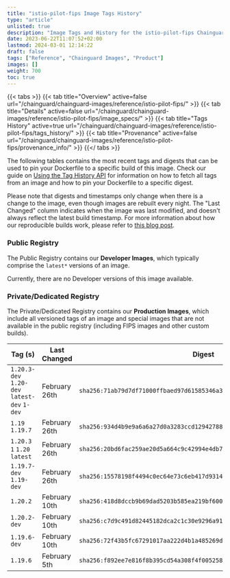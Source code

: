 ```yaml
---
title: "istio-pilot-fips Image Tags History"
type: "article"
unlisted: true
description: "Image Tags and History for the istio-pilot-fips Chainguard Image"
date: 2023-06-22T11:07:52+02:00
lastmod: 2024-03-01 12:14:22
draft: false
tags: ["Reference", "Chainguard Images", "Product"]
images: []
weight: 700
toc: true
---
```


{{< tabs >}}
{{< tab title="Overview" active=false url="/chainguard/chainguard-images/reference/istio-pilot-fips/" >}}
{{< tab title="Details" active=false url="/chainguard/chainguard-images/reference/istio-pilot-fips/image_specs/" >}}
{{< tab title="Tags History" active=true url="/chainguard/chainguard-images/reference/istio-pilot-fips/tags_history/" >}}
{{< tab title="Provenance" active=false url="/chainguard/chainguard-images/reference/istio-pilot-fips/provenance_info/" >}}
{{</ tabs >}}

The following tables contains the most recent tags and digests that can be used to pin your Dockerfile to a specific build of this image. Check our guide on [Using the Tag History API](/chainguard/chainguard-images/using-the-tag-history-api/) for information on how to fetch all tags from an image and how to pin your Dockerfile to a specific digest.

Please note that digests and timestamps only change when there is a change to the image, even though images are rebuilt every night. The "Last Changed" column indicates when the image was last modified, and doesn't always reflect the latest build timestamp. For more information about how our reproducible builds work, please refer to [this blog post](https://www.chainguard.dev/unchained/reproducing-chainguards-reproducible-image-builds).

### Public Registry
The Public Registry contains our **Developer Images**, which typically comprise the `latest*` versions of an image.

Currently, there are no Developer versions of this image available.

### Private/Dedicated Registry
The Private/Dedicated Registry contains our **Production Images**, which include all versioned tags of an image and special images that are not available in the public registry (including FIPS images and other custom builds).

| Tag (s)                                       | Last Changed  | Digest                                                                    |
|-----------------------------------------------|---------------|---------------------------------------------------------------------------|
|  `1.20.3-dev` `1.20-dev` `latest-dev` `1-dev` | February 26th | `sha256:71ab79d7df71000ffbaed97d61585346a35b717e4fe05949ea68024e4659f12e` |
|  `1.19` `1.19.7`                              | February 26th | `sha256:934d4b9e9a6a6a27d0a3283ccd12942788c30e6a57d4114f2d689fb3a35dbdf9` |
|  `1.20.3` `1` `1.20` `latest`                 | February 26th | `sha256:20bd6fac259ae20d5a664c9c42994e4db7ba71d538b15378dfb03171b7919630` |
|  `1.19.7-dev` `1.19-dev`                      | February 26th | `sha256:15578198f4494c0ec64e73c6eb417d9314828210543539e7a9b82a965e11d90d` |
|  `1.20.2`                                     | February 10th | `sha256:418d8dccb9b69dad5203b585ea219bf60097b8bf276cb63230f9b42fa8e747c9` |
|  `1.20.2-dev`                                 | February 10th | `sha256:c7d9c491d82445182dca2c1c30e9296a91a2c337c0509cd8706701c1651dd435` |
|  `1.19.6-dev`                                 | February 10th | `sha256:72f43b5fc67291017aa222d4b1a485269d933851bda7a901f35183b921c49a1b` |
|  `1.19.6`                                     | February 5th  | `sha256:f892ee7e816f8b395cd54a308f4f005258ae7561b1e1338833814371f2e991a1` |

